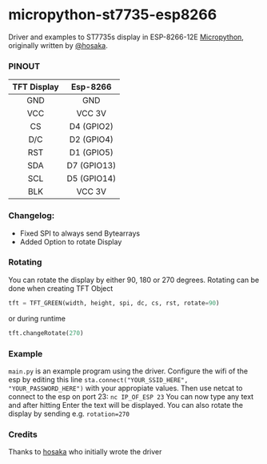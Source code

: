 # micropython-st7735-esp8266

Driver and examples to ST7735s display in ESP-8266-12E [Micropython](http://micropython.org/), originally written by [@hosaka](https://github.com/hosaka/).

### PINOUT



| TFT Display | Esp-8266 |
| :--: | :--: |
| GND | GND|
| VCC | VCC  3V|
| CS | D4 (GPIO2)|
| D/C | D2 (GPIO4)|
| RST | D1 (GPIO5)|
| SDA | D7 (GPIO13)|
| SCL | D5 (GPIO14)|
| BLK | VCC 3V|



### Changelog:
* Fixed SPI to always send Bytearrays
* Added Option to rotate Display

### Rotating
You can rotate the display by either 90, 180 or 270 degrees.
Rotating can be done when creating TFT Object
```python
tft = TFT_GREEN(width, height, spi, dc, cs, rst, rotate=90)
```
or during runtime
```python
tft.changeRotate(270)
```

### Example
`main.py` is an example program using the driver.
Configure the wifi of the esp by editing this line
`sta.connect("YOUR_SSID_HERE", "YOUR_PASSWORD_HERE")`
with your appropiate values. Then use netcat to connect to the esp on port 23:
`nc IP_OF_ESP 23`
You can now type any text and after hitting Enter the text will be displayed.
You can also rotate the display by sending e.g.
`rotation=270`

### Credits
Thanks to <a href="https://github.com/hosaka/">hosaka</a> who initially wrote the driver
